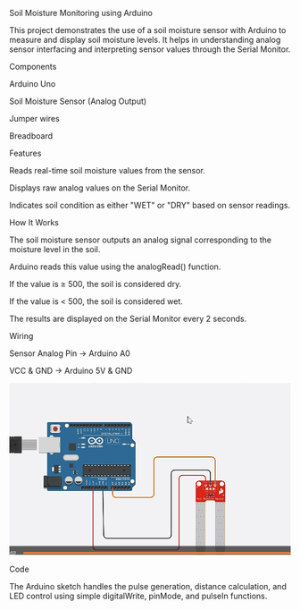 Soil Moisture Monitoring using Arduino

This project demonstrates the use of a soil moisture sensor with Arduino to measure and display soil moisture levels. It helps in understanding analog sensor interfacing and interpreting sensor values through the Serial Monitor.

Components

Arduino Uno

Soil Moisture Sensor (Analog Output)

Jumper wires

Breadboard

Features

Reads real-time soil moisture values from the sensor.

Displays raw analog values on the Serial Monitor.

Indicates soil condition as either "WET" or "DRY" based on sensor readings.

How It Works

The soil moisture sensor outputs an analog signal corresponding to the moisture level in the soil.

Arduino reads this value using the analogRead() function.

If the value is ≥ 500, the soil is considered dry.

If the value is < 500, the soil is considered wet.

The results are displayed on the Serial Monitor every 2 seconds.

Wiring

Sensor Analog Pin → Arduino A0

VCC & GND → Arduino 5V & GND

![Soil Moisture Sensor](Soil%20Moisture%20Sensor.png)

Code

The Arduino sketch handles the pulse generation, distance calculation, and LED control using simple digitalWrite, pinMode, and pulseIn functions.

